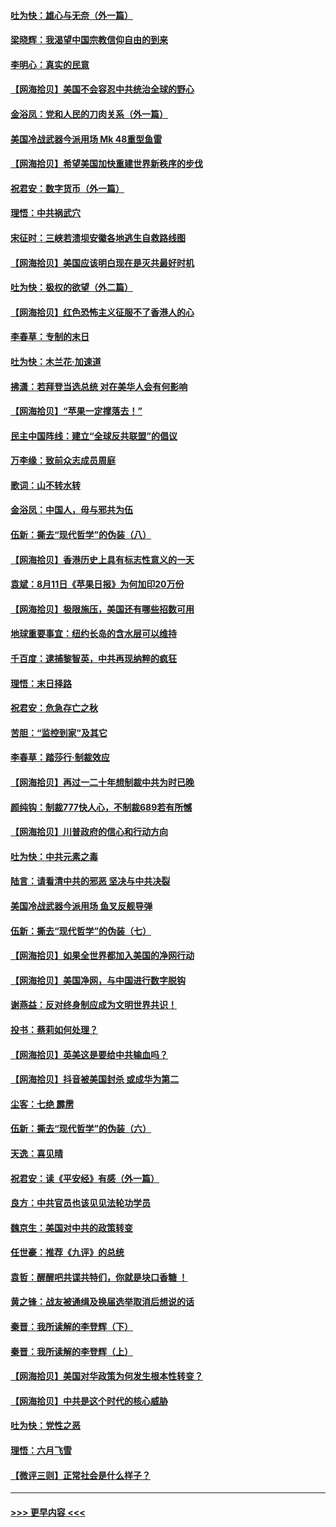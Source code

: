 #### [吐为快：雄心与无奈（外一篇）](../pages/nsc993/n12338132.md?t=08181002) 
#### [梁晓辉：我渴望中国宗教信仰自由的到来](../pages/nsc993/n12336657.md?t=08181002) 
#### [李明心：真实的民意](../pages/nsc993/n12336089.md?t=08181002) 
#### [【网海拾贝】美国不会容忍中共统治全球的野心](../pages/nsc993/n12336063.md?t=08181002) 
#### [金浴凤：党和人民的刀肉关系（外一篇）](../pages/nsc993/n12335834.md?t=08181002) 
#### [美国冷战武器今派用场 Mk 48重型鱼雷](../pages/nsc993/n12335354.md?t=08181002) 
#### [【网海拾贝】希望美国加快重建世界新秩序的步伐](../pages/nsc993/n12334224.md?t=08181002) 
#### [祝君安：数字货币（外一篇）](../pages/nsc993/n12334186.md?t=08181002) 
#### [理悟：中共祸武穴](../pages/nsc993/n12333962.md?t=08181002) 
#### [宋征时：三峡若溃坝安徽各地逃生自救路线图](../pages/nsc993/n12332450.md?t=08181002) 
#### [【网海拾贝】美国应该明白现在是灭共最好时机](../pages/nsc993/n12332313.md?t=08181002) 
#### [吐为快：极权的欲望（外二篇）](../pages/nsc993/n12332089.md?t=08181002) 
#### [【网海拾贝】红色恐怖主义征服不了香港人的心](../pages/nsc993/n12329296.md?t=08181002) 
#### [李春草：专制的末日](../pages/nsc993/n12329079.md?t=08181002) 
#### [吐为快：木兰花‧加速道](../pages/nsc993/n12327366.md?t=08181002) 
#### [拂潇：若拜登当选总统 对在美华人会有何影响](../pages/nsc993/n12295996.md?t=08181002) 
#### [【网海拾贝】“苹果一定撑落去！”](../pages/nsc993/n12326784.md?t=08181002) 
#### [民主中国阵线：建立“全球反共联盟”的倡议](../pages/nsc993/n12324177.md?t=08181002) 
#### [万李缘：致前众志成员周庭](../pages/nsc993/n12324635.md?t=08181002) 
#### [歌词：山不转水转](../pages/nsc993/n12324599.md?t=08181002) 
#### [金浴凤：中国人，毋与邪共为伍](../pages/nsc993/n12324257.md?t=08181002) 
#### [伍新：撕去“现代哲学”的伪装（八）](../pages/nsc993/n12324188.md?t=08181002) 
#### [【网海拾贝】香港历史上具有标志性意义的一天](../pages/nsc993/n12324021.md?t=08181002) 
#### [袁斌：8月11日《苹果日报》为何加印20万份](../pages/nsc993/n12323955.md?t=08181002) 
#### [【网海拾贝】极限施压，美国还有哪些招数可用](../pages/nsc993/n12322512.md?t=08181002) 
#### [地球重要事宜：纽约长岛的含水层可以维持](../pages/nsc993/n12321844.md?t=08181002) 
#### [千百度：逮捕黎智英，中共再现纳粹的疯狂](../pages/nsc993/n12321777.md?t=08181002) 
#### [理悟：末日择路](../pages/nsc993/n12320812.md?t=08181002) 
#### [祝君安：危急存亡之秋](../pages/nsc993/n12320795.md?t=08181002) 
#### [苦胆：“监控到家”及其它](../pages/nsc993/n12320751.md?t=08181002) 
#### [李春草：踏莎行·制裁效应](../pages/nsc993/n12318290.md?t=08181002) 
#### [【网海拾贝】再过一二十年想制裁中共为时已晚](../pages/nsc993/n12318195.md?t=08181002) 
#### [颜纯钩：制裁777快人心，不制裁689若有所憾](../pages/nsc993/n12316912.md?t=08181002) 
#### [【网海拾贝】川普政府的信心和行动方向](../pages/nsc993/n12316673.md?t=08181002) 
#### [吐为快：中共元素之毒](../pages/nsc993/n12316547.md?t=08181002) 
#### [陆言：请看清中共的邪恶 坚决与中共决裂](../pages/nsc993/n12315784.md?t=08181002) 
#### [美国冷战武器今派用场 鱼叉反舰导弹](../pages/nsc993/n12316258.md?t=08181002) 
#### [伍新：撕去“现代哲学”的伪装（七）](../pages/nsc993/n12315846.md?t=08181002) 
#### [【网海拾贝】如果全世界都加入美国的净网行动](../pages/nsc993/n12315588.md?t=08181002) 
#### [【网海拾贝】美国净网，与中国进行数字脱钩](../pages/nsc993/n12312813.md?t=08181002) 
#### [谢燕益：反对终身制应成为文明世界共识！](../pages/nsc993/n12310465.md?t=08181002) 
#### [投书：蔡莉如何处理？](../pages/nsc993/n12310224.md?t=08181002) 
#### [【网海拾贝】英美这是要给中共输血吗？](../pages/nsc993/n12307646.md?t=08181002) 
#### [【网海拾贝】抖音被美国封杀 或成华为第二](../pages/nsc993/n12305277.md?t=08181002) 
#### [尘客：七绝 霹雳](../pages/nsc993/n12304053.md?t=08181002) 
#### [伍新：撕去“现代哲学”的伪装（六）](../pages/nsc993/n12303243.md?t=08181002) 
#### [天逸：喜见晴](../pages/nsc993/n12303226.md?t=08181002) 
#### [祝君安：读《平安经》有感（外一篇）](../pages/nsc993/n12303170.md?t=08181002) 
#### [良方：中共官员也该见见法轮功学员](../pages/nsc993/n12302985.md?t=08181002) 
#### [魏京生：美国对中共的政策转变](../pages/nsc993/n12302929.md?t=08181002) 
#### [任世豪：推荐《九评》的总统](../pages/nsc993/n12302838.md?t=08181002) 
#### [袁哲：醒醒吧共谍共特们，你就是块口香糖 ！](../pages/nsc993/n12302678.md?t=08181002) 
#### [黄之锋：战友被通缉及换届选举取消后想说的话](../pages/nsc993/n12302681.md?t=08181002) 
#### [秦晋：我所读解的李登辉（下）](../pages/nsc993/n12302171.md?t=08181002) 
#### [秦晋：我所读解的李登辉（上）](../pages/nsc993/n12301979.md?t=08181002) 
#### [【网海拾贝】美国对华政策为何发生根本性转变？](../pages/nsc993/n12302091.md?t=08181002) 
#### [【网海拾贝】中共是这个时代的核心威胁](../pages/nsc993/n12300541.md?t=08181002) 
#### [吐为快：党性之恶](../pages/nsc993/n12300263.md?t=08181002) 
#### [理悟：六月飞雪](../pages/nsc993/n12300243.md?t=08181002) 
#### [【微评三则】正常社会是什么样子？](../pages/nsc993/n12300228.md?t=08181002) 

----
#### [ >>> 更早内容 <<< ](../indexes/nsc993-earlier.md)
